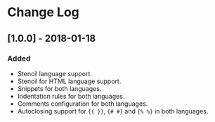 # Change Log

## [1.0.0] - 2018-01-18

### Added
- Stencil language support.
- Stencil for HTML language support.
- Snippets for both languages.
- Indentation rules for both languages.
- Comments configuration for both languages.
- Autoclosing support for `{{ }}`, `{# #}` and `{% %}` in both languages.